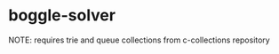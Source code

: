 boggle-solver
=============

NOTE: requires trie and queue collections from c-collections repository
